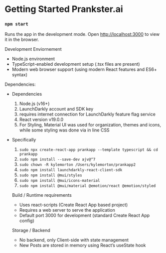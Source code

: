 # Getting Started Prankster.ai

### `npm start`

Runs the app in the development mode.
Open [http://localhost:3000](http://localhost:3000) to view it in the browser.

Development Enviornement
- Node.js environment
- TypeScript-enabled development setup (.tsx files are present)
- Modern web browser support (using modern React features and ES6+ syntax)

Dependencies:
- Dependencies
    1. Node.js (v16+)
    2. LaunchDarkly account and SDK key
    3. requires internet connection for LaunchDarkly feature flag service
    4. React version v19.0.0
    5. For Styling, Material UI was used for organization, themes and icons, while some styling was done via in line CSS

- Specifically
    1. `sudo npx create-react-app prankapp --template typescript && cd prankapp`
    2. `sudo npm install --save-dev ajv@^7`
    3. `sudo chown -R kylemorton /Users/kylemorton/prankapp2`
    5. `sudo npm install launchdarkly-react-client-sdk`
    6. `sudo npm install @mui/styles`
    7. `sudo npm install @mui/icons-material`
    8. `sudo npm install @mui/material @emotion/react @emotion/styled`

    Build /  Runtime requirements
    - Uses react-scripts (Create React App based project)
    - Requires a web server to serve the application
    - Default port 3000 for development (standard Create React App config)

    Storage / Backend
    - No backend, only Client-side with state management
    - New Posts are stored in memory using React’s useState hook

